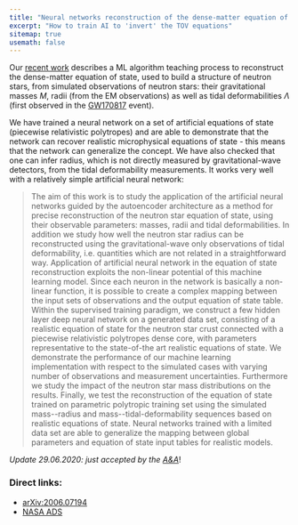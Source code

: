```yaml
---
title: "Neural networks reconstruction of the dense-matter equation of state from neutron-star parameters"
excerpt: "How to train AI to 'invert' the TOV equations"
sitemap: true
usemath: false  
---
```


Our [recent work](https://arxiv.org/abs/2006.07194) describes a ML algorithm teaching process to reconstruct the dense-matter equation of state, used to build a structure of neutron stars, from simulated observations of neutron stars: their gravitational masses $M$, radii (from the EM observations) as well as tidal deformabilities $\Lambda$ (first observed in the [GW170817](https://arxiv.org/abs/1805.11579) event). 

We have trained a neural network on a set of artificial equations of state (piecewise relativistic polytropes) and are able to demonstrate that the network can recover realistic microphysical equations of state - this means that the network can generalize the concept. We have also checked that one can infer radius, which is not directly measured by gravitational-wave detectors, from the tidal deformability measurements. It works very well with a relatively simple artificial neural network: 

> The aim of this work is to study the application of the artificial neural networks guided by the autoencoder architecture as a method for precise reconstruction of the neutron star equation of state, using their observable parameters: masses, radii and tidal deformabilities. In addition we study how well the neutron star radius can be reconstructed using the gravitational-wave only observations of tidal deformability, i.e. quantities which are not related in a straightforward way. 
> Application of artificial neural network in the equation of state reconstruction exploits the non-linear potential of this machine learning model. Since each neuron in the network is basically a non-linear function, it is possible to create a complex mapping between the input sets of observations and the output equation of state table. Within the supervised training paradigm, we construct a few hidden layer deep neural network on a generated data set, consisting of a realistic equation of state for the neutron star crust connected with a piecewise relativistic polytropes dense core, with parameters representative to the state-of-the art realistic equations of state. 
> We demonstrate the performance of our machine learning implementation with respect to the simulated cases with varying number of observations and measurement uncertainties. Furthermore we study the impact of the neutron star mass distributions on the results. Finally, we test the reconstruction of the equation of state trained on parametric polytropic training set using the simulated mass--radius and mass--tidal-deformability sequences based on realistic equations of state. Neural networks trained with a limited data set are able to generalize the mapping between global parameters and equation of state input tables for realistic models.

_Update 29.06.2020: just accepted by the [A&A](https://www.aanda.org/articles/aa/pdf/forth/aa38130-20.pdf)_!

### Direct links: 

* [arXiv:2006.07194](https://arxiv.org/abs/2006.07194) 
* [NASA ADS](https://ui.adsabs.harvard.edu/abs/2020arXiv200607194M/abstract) 

